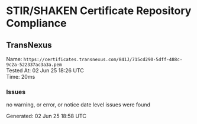 # STIR/SHAKEN Certificate Repository Compliance

## TransNexus

Name: `https://certificates.transnexus.com/841J/715cd290-5dff-488c-9c2a-522337ac3a3a.pem`\
Tested At: 02 Jun 25 18:26 UTC\
Time: 20ms

### Issues

no warning, or error, or notice date level issues were found

Generated: 02 Jun 25 18:58 UTC